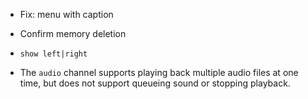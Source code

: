 * Fix: menu with caption

* Confirm memory deletion

* `show left|right`

* The `audio` channel supports playing back multiple audio files at one time, but does not support queueing sound or stopping playback.
